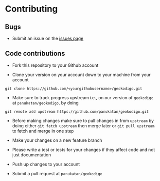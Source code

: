 # Contributing

## Bugs

* Submit an issue on the [issues page](https://github.com/panukatan/geokodigo/issues)

## Code contributions

* Fork this repository to your Github account

* Clone your version on your account down to your machine from your account

```
git clone https://github.com/<yourgithubusername>/geokodigo.git
```

* Make sure to track progress upstream i.e., on our version of `geokodigo`
at `panukatan/geokodigo`, by doing

```
git remote add upstream https://github.com/panukatan/geokodigo.git
```

* Before making changes make sure to pull changes in from `upstream` by doing
either `git fetch upstream` then merge later or `git pull upstream` to fetch
and merge in one step

* Make your changes on a new feature branch

* Please write a test or tests for your changes if they affect code and not just
documentation

* Push up changes to your account

* Submit a pull request at `panukatan/geokodigo`
